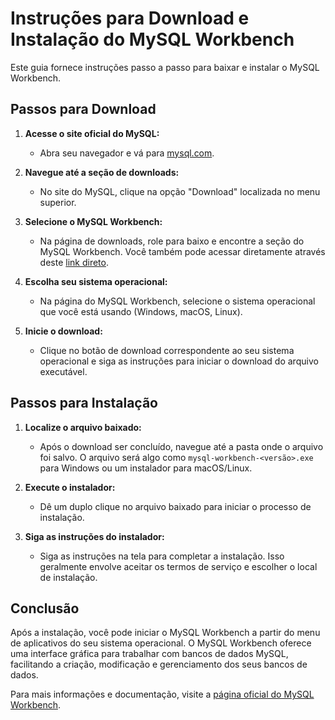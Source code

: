 # Instruções para Download e Instalação do MySQL Workbench

Este guia fornece instruções passo a passo para baixar e instalar o MySQL Workbench.

## Passos para Download

1. **Acesse o site oficial do MySQL:**
   - Abra seu navegador e vá para [mysql.com](https://www.mysql.com).

2. **Navegue até a seção de downloads:**
   - No site do MySQL, clique na opção "Download" localizada no menu superior.

3. **Selecione o MySQL Workbench:**
   - Na página de downloads, role para baixo e encontre a seção do MySQL Workbench. Você também pode acessar diretamente através deste [link direto](https://dev.mysql.com/downloads/workbench/).

4. **Escolha seu sistema operacional:**
   - Na página do MySQL Workbench, selecione o sistema operacional que você está usando (Windows, macOS, Linux).

5. **Inicie o download:**
   - Clique no botão de download correspondente ao seu sistema operacional e siga as instruções para iniciar o download do arquivo executável.

## Passos para Instalação

1. **Localize o arquivo baixado:**
   - Após o download ser concluído, navegue até a pasta onde o arquivo foi salvo. O arquivo será algo como `mysql-workbench-<versão>.exe` para Windows ou um instalador para macOS/Linux.

2. **Execute o instalador:**
   - Dê um duplo clique no arquivo baixado para iniciar o processo de instalação.

3. **Siga as instruções do instalador:**
   - Siga as instruções na tela para completar a instalação. Isso geralmente envolve aceitar os termos de serviço e escolher o local de instalação.

## Conclusão

Após a instalação, você pode iniciar o MySQL Workbench a partir do menu de aplicativos do seu sistema operacional. O MySQL Workbench oferece uma interface gráfica para trabalhar com bancos de dados MySQL, facilitando a criação, modificação e gerenciamento dos seus bancos de dados.

Para mais informações e documentação, visite a [página oficial do MySQL Workbench](https://dev.mysql.com/downloads/workbench/).


